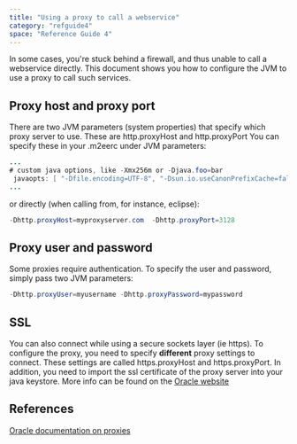 ```yaml
---
title: "Using a proxy to call a webservice"
category: "refguide4"
space: "Reference Guide 4"
---
```

In some cases, you're stuck behind a firewall, and thus unable to call a webservice directly. This document shows you how to configure the JVM to use a proxy to call such services.

## Proxy host and proxy port

There are two JVM parameters (system properties) that specify which proxy server to use. These are http.proxyHost and http.proxyPort
You can specify these in your .m2eerc under JVM parameters:

```java
...
# custom java options, like -Xmx256m or -Djava.foo=bar
 javaopts: [ "-Dfile.encoding=UTF-8", "-Dsun.io.useCanonPrefixCache=false", "-XX:MaxPermSize=64M", "-Xmx128M", "-Xms128M", "-Dhttp.proxyHost=myproxyserver.com", "-Dhttp.proxyPort=3128"]
...

```

or directly (when calling from, for instance, eclipse):

```java
-Dhttp.proxyHost=myproxyserver.com  -Dhttp.proxyPort=3128

```

## Proxy user and password

Some proxies require authentication. To specify the user and password, simply pass two JVM parameters:

```java
-Dhttp.proxyUser=myusername -Dhttp.proxyPassword=mypassword

```

## SSL

You can also connect while using a secure sockets layer (ie https). To configure the proxy, you need to specify **different** proxy settings to connect. These settings are called https.proxyHost and https.proxyPort. In addition, you need to import the ssl certificate of the proxy server into your java keystore. More info can be found on the [Oracle website](http://download.oracle.com/javaee/1.4/tutorial/doc/Security6.html)

## References

[Oracle documentation on proxies](http://download.oracle.com/javase/6/docs/technotes/guides/net/proxies.html)